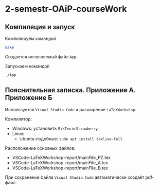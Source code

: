 # 2-semestr-OAiP-courseWork

## Компиляция и запуск

Компилируем командой

```bash
make
```

Создается исполняемый файл `App`

Запускаем командой

```bash
./App
```

## Пояснительная записка. Приложение А. Приложение Б

Используется `Visual Studio Code` и расширение `LaTeXWorkshop`.

Компилятор:
- Windows: установить `MikTex` и `Strawberry`
- Linux:
    - Ubuntu-подобные: `sudo apt install texlive-full`

Расположение основных файлов:
- VSCode-LaTeXWorkshop-report/mainFile_PZ.tex
- VSCode-LaTeXWorkshop-report/mainFile_A.tex
- VSCode-LaTeXWorkshop-report/mainFile_B.tex

При сохранении файла `Visual Studio Code` автоматически создаёт pdf-файл.